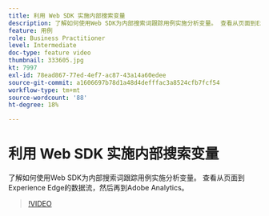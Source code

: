 ```yaml
---
title: 利用 Web SDK 实施内部搜索变量
description: 了解如何使用Web SDK为内部搜索词跟踪用例实施分析变量。 查看从页面到Experience Edge的数据流，然后再到Adobe Analytics。
feature: 用例
role: Business Practitioner
level: Intermediate
doc-type: feature video
thumbnail: 333605.jpg
kt: 7997
exl-id: 78ead867-77ed-4ef7-ac87-43a14a60edee
source-git-commit: a1606697b78d1a48d4defffac3a8524cfb7fcf54
workflow-type: tm+mt
source-wordcount: '88'
ht-degree: 18%

---
```


# 利用 Web SDK 实施内部搜索变量

了解如何使用Web SDK为内部搜索词跟踪用例实施分析变量。 查看从页面到Experience Edge的数据流，然后再到Adobe Analytics。

>[!VIDEO](https://video.tv.adobe.com/v/333605/?quality=12&learn=on)
